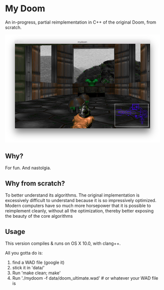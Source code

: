 # My Doom

An in-progress, partial reimplementation in C++ of the original Doom, from scratch. 

![Screenshot](screenshot.png)

## Why?

For fun. And nastolgia. 

## Why from scratch? 

To better understand its algorithms. The original implementation is excessively difficult to understand because it is so impressively optimized. Modern computers have so much more horsepower that it is possible to reimplement cleanly, without all the optimization, thereby better exposing the beauty of the core algorithms

## Usage

This version compiles & runs on OS X 10.0, with clang++.

All you gotta do is:

1. find a WAD file (google it)
2. stick it in 'data/'
3. Run 'make clean; make'
4. Run './mydoom -f data/doom_ultimate.wad' # or whatever your WAD file is

